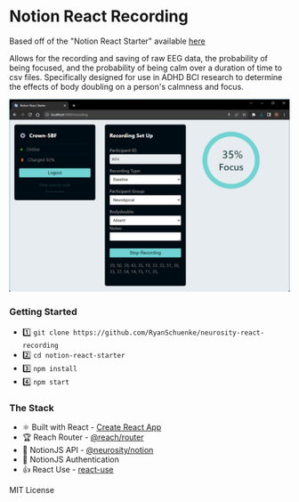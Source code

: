# Notion React Recording

Based off of the "Notion React Starter" available [here](https://github.com/neurosity/neurosity-react-web-starter)

Allows for the recording and saving of raw EEG data, the probability of being focused, and the probability of being calm over a duration of time to csv files.
Specifically designed for use in ADHD BCI research to determine the effects of body doubling on a person's calmness and focus.

![Recording Screenshot](public/notion-react-recording.png)

### Getting Started

- 1️⃣ `git clone https://github.com/RyanSchuenke/neurosity-react-recording`
- 2️⃣ `cd notion-react-starter`
- 3️⃣ `npm install`
- 4️⃣ `npm start`

### The Stack

- ⚛️ Built with React - [Create React App](https://github.com/facebook/create-react-app)
- 🏆 Reach Router - [@reach/router](https://reach.tech/router)
- 🤯 NotionJS API - [@neurosity/notion](https://github.com/neurosity/notion-js)
- 🔑 NotionJS Authentication
- 👍 React Use - [react-use](https://github.com/streamich/react-use)

MIT License
